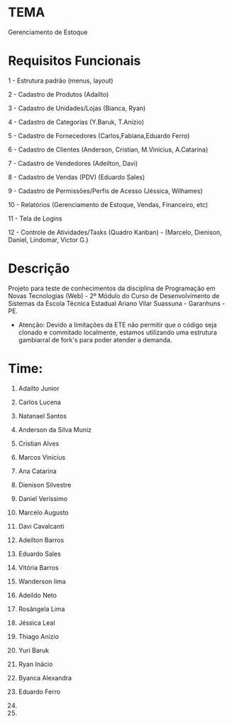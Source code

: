
# TEMA

Gerenciamento de Estoque

# Requisitos Funcionais

1 - Estrutura padrão (menus, layout)

2 - Cadastro de Produtos (Adailto)

3 - Cadastro de Unidades/Lojas (Bianca, Ryan)

4 - Cadastro de Categorias (Y.Baruk, T.Anízio)

5 - Cadastro de Fornecedores (Carlos,Fabiana,Eduardo Ferro)

6 - Cadastro de Clientes (Anderson, Cristian, M.Vinicius, A.Catarina)

7 - Cadastro de Vendedores (Adeilton, Davi)

8 - Cadastro de Vendas (PDV) (Eduardo Sales)

9 - Cadastro de Permissões/Perfis de Acesso (Jéssica, Wilhames)

10 - Relatórios (Gerenciamento de Estoque, Vendas, Financeiro, etc)

11 - Tela de Logins

12 - Controle de Atividades/Tasks (Quadro Kanban) - (Marcelo, Dienison, Daniel, Lindomar, Victor G.)

# Descrição 

Projeto para teste de conhecimentos da disciplina de Programação em Novas Tecnologias (Web) - 2º Módulo do Curso de Desenvolvimento de Sistemas da Escola Técnica Estadual Ariano Vilar Suassuna - Garanhuns - PE.

* Atenção: Devido a limitações da ETE não permitir que o código seja clonado e commitado localmente, estamos utilizando uma estrutura gambiarral de fork's para poder atender a demanda. 

# Time:
1. Adailto Junior

2. Carlos Lucena

3. Natanael Santos

4. Anderson da Silva Muniz

5. Cristian Alves

6. Marcos Vinicius

7. Ana Catarina

8. Dienison Silvestre

9. Daniel Veríssimo

10. Marcelo Augusto

11. Davi Cavalcanti

12. Adeilton Barros

13. Eduardo Sales

14. Vitória Barros

15. Wanderson lima

16. Adeildo Neto

17. Rosângela Lima

18. Jéssica Leal

19. Thiago Anízio

20. Yuri Baruk

21. Ryan Inácio

22. Byanca Alexandra

23. Eduardo Ferro

24.
25.
